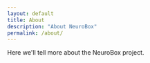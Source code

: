 ```yaml
---
layout: default
title: About
description: "About NeuroBox"
permalink: /about/
---
```

Here we'll tell more about the NeuroBox project.

